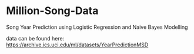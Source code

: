 # Million-Song-Data

Song Year Prediction using Logistic Regression and Naive Bayes Modelling

data can be found here: https://archive.ics.uci.edu/ml/datasets/YearPredictionMSD
